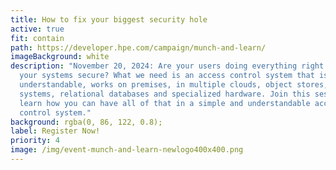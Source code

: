 ```yaml
---
title: How to fix your biggest security hole
active: true
fit: contain
path: https://developer.hpe.com/campaign/munch-and-learn/
imageBackground: white
description: "November 20, 2024: Are your users doing everything right to keep
  your systems secure? What we need is an access control system that is
  understandable, works on premises, in multiple clouds, object stores, file
  systems, relational databases and specialized hardware. Join this session to
  learn how you can have all of that in a simple and understandable access
  control system."
background: rgba(0, 86, 122, 0.8);
label: Register Now!
priority: 4
image: /img/event-munch-and-learn-newlogo400x400.png
---
```

